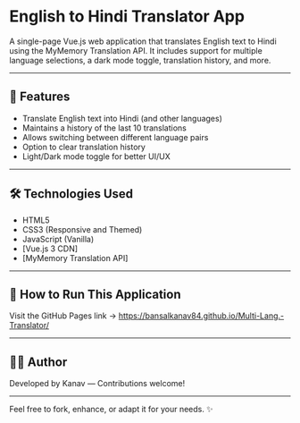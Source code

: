 # English to Hindi Translator App

A single-page Vue.js web application that translates English text to Hindi using the MyMemory Translation API. It includes support for multiple language selections, a dark mode toggle, translation history, and more.

---

## 🚀 Features

* Translate English text into Hindi (and other languages)
* Maintains a history of the last 10 translations
* Allows switching between different language pairs
* Option to clear translation history
* Light/Dark mode toggle for better UI/UX

---

## 🛠️ Technologies Used

* HTML5
* CSS3 (Responsive and Themed)
* JavaScript (Vanilla)
* [Vue.js 3 CDN]
* [MyMemory Translation API]

---

## 🧾 How to Run This Application

Visit the GitHub Pages link ->  https://bansalkanav84.github.io/Multi-Lang.-Translator/

---

## 🙋‍♂️ Author

Developed by Kanav — Contributions welcome!

---

Feel free to fork, enhance, or adapt it for your needs. ✨
